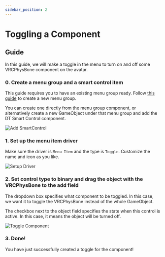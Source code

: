 ```yaml
---
sidebar_position: 2
---
```


# Toggling a Component

## Guide

In this guide, we will make a toggle in the menu to turn on and off some VRCPhysBone component on the avatar.

### 0. Create a menu group and a smart control item

This guide requires you to have an existing menu group ready. Follow [this guide](/docs/getting-started/smart-control/menu-basics) to create a new menu group.

You can create one directly from the menu group component, or alternatively create a new GameObject under that menu group and add the DT Smart Control component.

![Add SmartControl](/img/smartcontrol-create-0.PNG)

### 1. Set up the menu item driver

Make sure the driver is `Menu Item` and the type is `Toggle`. Customize the name and icon as you like.

![Setup Driver](/img/smartcontrol-toggle-go-1.PNG)

### 2. Set control type to binary and drag the object with the VRCPhysBone to the add field

The dropdown box specifies what component to be toggled. In this case, we want it to toggle the VRCPhysBone instead of the whole GameObject.

The checkbox next to the object field specifies the state when this control is active. In this case, it means the object will be turned off.

![Toggle Component](/img/smartcontrol-toggle-comp-2.PNG)

### 3. Done!

You have just successfully created a toggle for the component!
